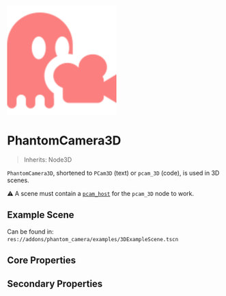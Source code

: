 <img src="../assets/phantom-camera-3D.svg" height="256" width="256"/>

# PhantomCamera3D

> Inherits: Node3D

`PhantomCamera3D`, shortened to `PCam3D` (text) or `pcam_3D` (code), is used in 3D scenes.

⚠️ A scene must contain a [`pcam_host`](https://github.com/ramokz/phantom-camera/wiki/PhantomCameraHost) for the `pcam_3D` node to work.

## Example Scene

Can be found in: `res://addons/phantom_camera/examples/3DExampleScene.tscn`

## Core Properties
<div class="property-core-group">

<PropertyCore propertyName="Priority" propertyPageLink="/priority" propertyIcon="./../../assets/feature-priority.svg">
<template v-slot:propertyDescription>

Determines which `PCam` should be active with the `Camera`.

</template>
</PropertyCore>

<PropertyCore propertyName="Follow Mode" propertyPageLink="/follow-modes/overview" propertyIcon="./../../assets/feature-follow.svg">
<template v-slot:propertyDescription>

Define how the `Camera` should follow its target(s).

</template>
</PropertyCore>

<PropertyCore propertyName="Look At" propertyPageLink="/zoom" propertyIcon="./../../assets/feature-look-at.svg">
<template v-slot:propertyDescription>

Defines where the `Camera` should be looking at, which will adjust its rotational value.

</template>
</PropertyCore>

<PropertyCore propertyName="Tween" propertyPageLink="/tween" propertyIcon="./../../assets/feature-tween.svg">
<template v-slot:propertyDescription>

Determines how the `Camera` tweens to this `PhantomCamera` upon becoming active.

</template>
</PropertyCore>
</div>



## Secondary Properties
<!--@include: ./parts/phantom-camera-properties.md-->